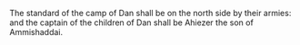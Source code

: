 The standard of the camp of Dan shall be on the north side by their armies: and the captain of the children of Dan shall be Ahiezer the son of Ammishaddai.
